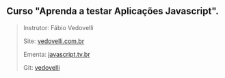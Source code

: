 ## Curso "Aprenda a testar Aplicações Javascript".

> Instrutor: Fábio Vedovelli
>
> Site: [vedovelli.com.br](https://classes.vedovelli.com.br/)
>
> Ementa: [javascript.tv.br](https://javascript.tv.br/)
>
> Git: [vedovelli](https://github.com/vedovelli/curso-javascript-testes)
